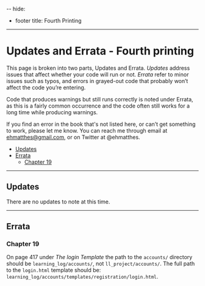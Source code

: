 --
hide:
  - footer
title: Fourth Printing
---

# Updates and Errata - Fourth printing

This page is broken into two parts, Updates and Errata. *Updates* address issues that affect whether your code will run or not. *Errata* refer to minor issues such as typos, and errors in grayed-out code that probably won’t affect the code you’re entering.

Code that produces warnings but still runs correctly is noted under Errata, as this is a fairly common occurrence and the code often still works for a long time while producing warnings.

If you find an error in the book that's not listed here, or can’t get something to work, please let me know. You can reach me through email at ehmatthes@gmail.com, or on Twitter at @ehmatthes.

- [Updates](#updates)
- [Errata](#errata)
    - [Chapter 19](#chapter-19)

---

Updates
---

There are no updates to note at this time.

---

Errata
---

### Chapter 19

On page 417 under *The login Template* the path to the `accounts/` directory should be `learning_log/accounts/`, not `ll_project/accounts/`. The full path to the `login.html` template should be: `learning_log/accounts/templates/registration/login.html`.